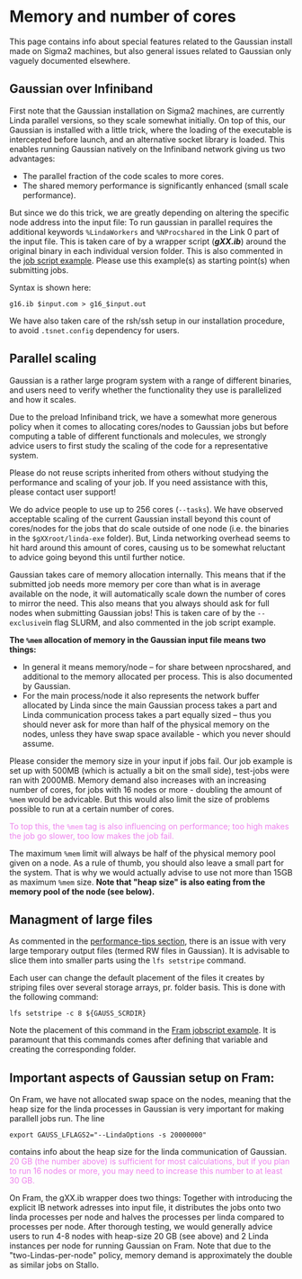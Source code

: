 # Memory and number of cores

This page contains info about special features related to the Gaussian install made on Sigma2 machines, but also general issues related to Gaussian only vaguely documented elsewhere.

## Gaussian over Infiniband
First note that the Gaussian installation on Sigma2 machines, are currently Linda parallel versions, so they scale somewhat initially. On top of this, our Gaussian is installed with a little trick, where the loading of the executable is intercepted before launch, and an alternative socket library is loaded. This enables running Gaussian natively on the Infiniband network giving us two advantages:

* The parallel fraction of the code scales to more cores.
* The shared memory performance is significantly enhanced (small scale performance).

But since we do this trick, we are greatly depending on altering the specific node address into the input file: To run gaussian in parallel requires the additional keywords `%LindaWorkers` and `%NProcshared` in the Link 0 part of the input file. This is taken care of by a wrapper script (***gXX.ib***) around the original binary in each individual version folder. This is also commented in the [job script example](../files/fram_g16.sh). Please use this example(s) as starting point(s) when submitting jobs.

Syntax is shown here:


	g16.ib $input.com > g16_$input.out

We have also taken care of the rsh/ssh setup in our installation procedure, to avoid `.tsnet.config` dependency for users.

## Parallel scaling
Gaussian is a rather large program system with a range of different binaries, and users need to verify whether the functionality they use is parallelized and how it scales.

Due to the preload Infiniband trick, we have a somewhat more generous policy when it comes to allocating cores/nodes to Gaussian jobs but before computing a table of different functionals and molecules, we strongly advice users to first study the scaling of the code for a representative system.

Please do not reuse scripts inherited from others without studying the performance and scaling of your job. If you need assistance with this, please contact user support!

We do advice people to use up to 256 cores (`--tasks`). We have observed acceptable scaling of the current Gaussian install beyond this count of cores/nodes for the jobs that do scale outside of one node (i.e. the binaries in the `$gXXroot/linda-exe` folder). But, Linda networking overhead seems to hit hard around this amount of cores, causing us to be somewhat reluctant to advice going beyond this until further notice.

Gaussian takes care of memory allocation internally. This means that if the submitted job needs more memory per core than what is in average available on the node, it will automatically scale down the number of cores to mirror the need. This also means that you always should ask for full nodes when submitting Gaussian jobs! This is taken care of by the `--exclusive`in flag SLURM, and also commented in the job script example.

**The `%mem` allocation of memory in the Gaussian input file means two things:**

* In general it means memory/node – for share between nprocshared, and additional to the memory allocated per process. This is also documented by Gaussian.
* For the main process/node it also represents the network buffer allocated by Linda since the main Gaussian process takes a part and Linda communication process takes a part equally sized – thus you should never ask for more than half of the physical memory on the nodes, unless they have swap space available - which you never should assume. 

Please consider the memory size in your input if jobs fail. Our job example is set up with 500MB (which is actually a bit on the small side), test-jobs were ran with 2000MB. Memory demand also increases with an increasing number of cores, for jobs with 16 nodes or more - doubling the amount of `%mem` would be advicable. But this would also limit the size of problems possible to run at a certain number of cores. 

<span style="color:violet"> To top this, the `%mem` tag is also influencing on performance; too high makes the job go slower, too low makes the job fail.</span> 

The maximum `%mem` limit will always be half of the physical memory pool given on a node. As a rule of thumb, you should also leave a small part for the system. That is why we would actually advise to use not more than 15GB as maximum `%mem` size. **Note that "heap size" is also eating from the memory pool of the node (see below).**

## Managment of large files

As commented in the [performance-tips section](../../storage/performance_tips.md), there is an issue with very large temporary output files (termed RW files in Gaussian). It is advisable to slice them into smaller parts using the `lfs setstripe` command. 

Each user can change the default placement of the files it creates by striping files over several storage arrays, pr. folder basis. This is done with the following command:

	lfs setstripe -c 8 ${GAUSS_SCRDIR}

Note the placement of this command in the [Fram jobscript example](../files/fram_g16.sh). It is paramount that this commands comes after defining that variable and creating the corresponding folder.

## Important aspects of Gaussian setup on Fram:

On Fram, we have not allocated swap space on the nodes, meaning that the heap size for the linda processes in Gaussian is very important for making parallell jobs run. The line 

	export GAUSS_LFLAGS2="--LindaOptions -s 20000000"

contains info about the heap size for the linda communication of Gaussian. <span style="color:violet"> 20 GB (the number above) is sufficient for most calculations, but if you plan to run 16 nodes or more, you may need to increase this number to at least 30 GB.</span> 

On Fram, the gXX.ib wrapper does two things: Together with introducing the  explicit IB network adresses into input file, it distributes the jobs onto two linda processes per node and halves the processes per linda compared to processes per node. After thorough testing, we would generally advice users to run 4-8 nodes with heap-size 20 GB (see above) and 2 Linda instances per node for running Gaussian on Fram. Note that due to the "two-Lindas-per-node" policy, memory demand is approximately the double as similar jobs on Stallo. 



